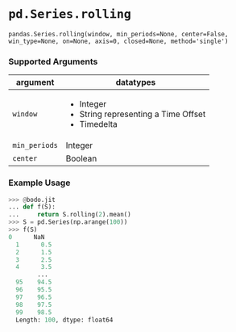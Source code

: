 # `pd.Series.rolling`

`pandas.Series.rolling(window, min_periods=None, center=False, win_type=None, on=None, axis=0, closed=None, method='single')`

### Supported Arguments

| argument                    | datatypes                                                                                       |
|-----------------------------|-------------------------------------------------------------------------------------------------|
| `window`                    | <ul><li>  Integer </li><li>  String representing a Time Offset  </li><li>  Timedelta </li></ul> |
| `min_periods`               | Integer                                                                                         |
| `center`                    | Boolean                                                                                         |

### Example Usage

``` py
>>> @bodo.jit
... def f(S):
...     return S.rolling(2).mean()
>>> S = pd.Series(np.arange(100))
>>> f(S)
0      NaN
  1      0.5
  2      1.5
  3      2.5
  4      3.5
        ...
  95    94.5
  96    95.5
  97    96.5
  98    97.5
  99    98.5
  Length: 100, dtype: float64
```

